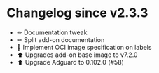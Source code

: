 # Changelog since v2.3.3
- ✏ Documentation tweak 
- ✏ Split add-on documentation 
- 🔨 Implement OCI image specification on labels 
- ⬆ Upgrades add-on base image to v7.2.0 
- ⬆ Upgrade Adguard to 0.102.0 (#58) 
